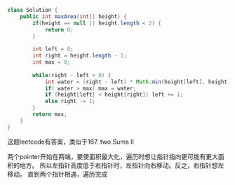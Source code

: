 ```java
class Solution {
    public int maxArea(int[] height) {
        if(height == null || height.length < 2) {
            return 0;
        }
        
        int left = 0;
        int right = height.length - 1;
        int max = 0;
        
        while(right - left > 0) {
            int water = (right - left) * Math.min(height[left], height[right]);
            if( water > max) max = water;
            if (height[left] < height[right]) left += 1;
            else right -= 1;
        }
        return max;
    }
}
```

这题leetcode有答案，类似于167. two Sums II

两个pointer开始在两端，要使面积最大化，遍历时想让指针指向更可能有更大面积的地方。
所以左指针高度低于右指针时，左指针向右移动。反之，右指针想左移动。
直到两个指针相遇，遍历完成
